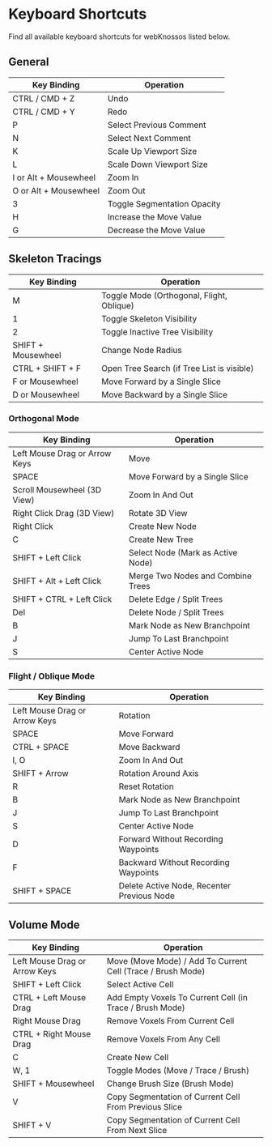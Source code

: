 # Keyboard Shortcuts

Find all available keyboard shortcuts for webKnossos listed below.

## General

| Key Binding                   | Operation                                   |
| ----------------------------- | ------------------------------------------- |
| CTRL / CMD + Z                | Undo                                        |
| CTRL / CMD + Y                | Redo                                        |
| P                             | Select Previous Comment                     |
| N                             | Select Next Comment                         |
| K                             | Scale Up Viewport Size                      |
| L                             | Scale Down Viewport Size                    |
| I or Alt + Mousewheel         | Zoom In                                     |
| O or Alt + Mousewheel         | Zoom Out                                    |
| 3                             | Toggle Segmentation Opacity                 |
| H                             | Increase the Move Value                     |
| G                             | Decrease the Move Value                     |

## Skeleton Tracings

| Key Binding                   | Operation                                   |
| ----------------------------- | ------------------------------------------- |
| M                             | Toggle Mode (Orthogonal, Flight, Oblique)   |
| 1                             | Toggle Skeleton Visibility                  |
| 2                             | Toggle Inactive Tree Visibility             |
| SHIFT + Mousewheel            | Change Node Radius                          |
| CTRL + SHIFT + F              | Open Tree Search (if Tree List is visible)  |
| F or Mousewheel               | Move Forward by a Single Slice              |
| D or Mousewheel               | Move Backward by a Single Slice             |

### Orthogonal Mode

| Key Binding                   | Operation                                   |
| ----------------------------- | ------------------------------------------- |
| Left Mouse Drag or Arrow Keys | Move                                        |
| SPACE                         | Move Forward by a Single Slice              |
| Scroll Mousewheel (3D View)   | Zoom In And Out                             |
| Right Click Drag (3D View)    | Rotate 3D View                              |
| Right Click                   | Create New Node                             |
| C                             | Create New Tree                             |
| SHIFT + Left Click            | Select Node (Mark as Active Node)           |
| SHIFT + Alt + Left Click      | Merge Two Nodes and Combine Trees           |
| SHIFT + CTRL + Left Click     | Delete Edge / Split Trees                   |
| Del                           | Delete Node / Split Trees                   |
| B                             | Mark Node as New Branchpoint                |
| J                             | Jump To Last Branchpoint                    |
| S                             | Center Active Node                          |

### Flight / Oblique Mode

| Key Binding                   | Operation                                   |
| ----------------------------- | ------------------------------------------- |
| Left Mouse Drag or Arrow Keys | Rotation                                    |
| SPACE                         | Move Forward                                |
| CTRL + SPACE                  | Move Backward                               |
| I, O                          | Zoom In And Out                             |
| SHIFT + Arrow                 | Rotation Around Axis                        |
| R                             | Reset Rotation                              |
| B                             | Mark Node as New Branchpoint                |
| J                             | Jump To Last Branchpoint                    |
| S                             | Center Active Node                          |
| D                             | Forward Without Recording Waypoints         |
| F                             | Backward Without Recording Waypoints        |
| SHIFT + SPACE                 | Delete Active Node, Recenter Previous Node  |


## Volume Mode

| Key Binding                   | Operation                                                   |
| ----------------------------- | ----------------------------------------------------------- |
| Left Mouse Drag or Arrow Keys | Move (Move Mode) / Add To Current Cell (Trace / Brush Mode) |
| SHIFT + Left Click            | Select Active Cell                                          |
| CTRL + Left Mouse Drag        | Add Empty Voxels To Current Cell (in Trace / Brush Mode)    |
| Right Mouse Drag              | Remove Voxels From Current Cell                             |
| CTRL + Right Mouse Drag       | Remove Voxels From Any Cell                                 |
| C                             | Create New Cell                                             |
| W, 1                          | Toggle Modes (Move / Trace / Brush)                         |
| SHIFT + Mousewheel            | Change Brush Size (Brush Mode)                              |
| V                             | Copy Segmentation of Current Cell From Previous Slice       |
| SHIFT + V                     | Copy Segmentation of Current Cell From Next Slice           |
